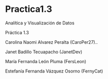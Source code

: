 # Practica1.3

Analítica y Visualización de Datos

Práctica 1.3

Carolina Naomi Alvarez Peralta (CaroPer27)..

Janet Badillo Tecuapacho (JanetDev)

María Fernanda León Pluma (FersLeon)

Estefanía Fernanda Vázquez Osorno (FernyCat)
